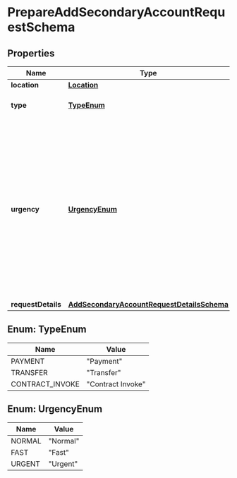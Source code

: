 

# PrepareAddSecondaryAccountRequestSchema


## Properties

Name | Type | Description | Notes
------------ | ------------- | ------------- | -------------
**location** | [**Location**](Location.md) |  | 
**type** | [**TypeEnum**](#TypeEnum) | The type of the transaction | 
**urgency** | [**UrgencyEnum**](#UrgencyEnum) | This value defines how fast a transaction is processed on a network. A faster processing requirement will result in higher fees. If the urgency field is not provided, the default setting is normal | 
**requestDetails** | [**AddSecondaryAccountRequestDetailsSchema**](AddSecondaryAccountRequestDetailsSchema.md) |  |  [optional]



## Enum: TypeEnum

Name | Value
---- | -----
PAYMENT | &quot;Payment&quot;
TRANSFER | &quot;Transfer&quot;
CONTRACT_INVOKE | &quot;Contract Invoke&quot;



## Enum: UrgencyEnum

Name | Value
---- | -----
NORMAL | &quot;Normal&quot;
FAST | &quot;Fast&quot;
URGENT | &quot;Urgent&quot;



